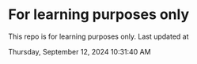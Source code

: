 # For learning purposes only
This repo is for learning purposes only.
Last updated at

Thursday, September 12, 2024 10:31:40 AM


